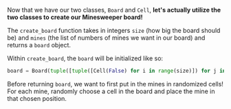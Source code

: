 Now that we have our two classes, `Board` and `Cell`, **let's actually utilize the two classes to create our Minesweeper board!**    

The `create_board` function takes in integers `size` (how big the board should be) and `mines` (the list of numbers of mines we want in our board) and returns a `board` object. 

Within `create_board`, the `board` will be initialized like so:

```python
board = Board(tuple([tuple([Cell(False) for i in range(size)]) for j in range(size)]))
```

Before returning `board`, we want to first put in the mines in randomized cells! For each mine, randomly choose a cell in the board and place the mine in that chosen position. 
